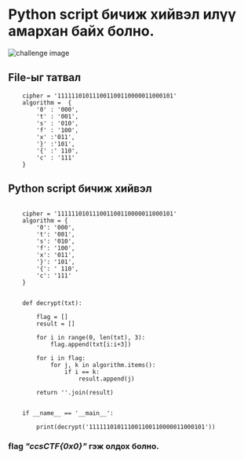 # Python script бичиж хийвэл илүү амархан байх болно.

![challenge image](https://github.com/ccs-club/CCS-30Day-CTF-2021/blob/badangel/Programming/easy/tasks/challenge.png)

## File-ыг татвал

```
    cipher = '111111010111001100110000011000101'
    algorithm =  {
        '0' : '000',
        't' : '001',
        's' : '010',
        'f' : '100',
        'x' :'011',
        '}' :'101',
        '{' :' 110',
        'c' : '111'
    }

```

## Python script бичиж хийвэл

```

    cipher = '111111010111001100110000011000101'
    algorithm = {
        '0': '000',
        't': '001',
        's': '010',
        'f': '100',
        'x': '011',
        '}': '101',
        '{': ' 110',
        'c': '111'
    }


    def decrypt(txt):

        flag = []
        result = []

        for i in range(0, len(txt), 3):
            flag.append(txt[i:i+3])

        for i in flag:
            for j, k in algorithm.items():
                if i == k:
                    result.append(j)

        return ''.join(result)


    if __name__ == '__main__':

        print(decrypt('111111010111001100110000011000101'))

```

### flag *"ccsCTF{0x0}"* гэж олдох болно.


